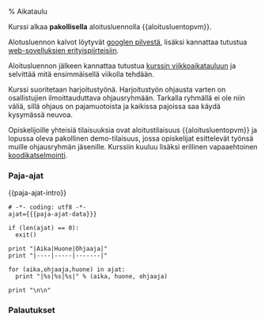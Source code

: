 % Aikataulu
<!-- order: 1 -->

Kurssi alkaa **pakollisella** aloitusluennolla {{aloitusluentopvm}}.

Alotusluennon kalvot löytyvät [googlen pilvestä](https://docs.google.com/presentation/d/1InGSgij8dJ5CxYH2U8M1TAzxP8CdSf0HOU0L_bwG0Bg/edit#slide=id.p), 
lisäksi kannattaa tutustua [web-sovelluksien erityispiirteisiin]({{rootdir}}web-sovelluksista.html).

Aloitusluennon jälkeen kannattaa tutustua 
[kurssin viikkoaikatauluun]({{rootdir}}aikataulu/viikkopalautukset/index.html) ja selvittää mitä ensimmäisellä viikolla tehdään.

Kurssi suoritetaan harjoitustyönä. Harjoitustyön ohjausta varten on
osallistujien ilmoittauduttava ohjausryhmään. Tarkalla
ryhmällä ei ole niin väliä, sillä ohjaus on pajamuotoista
ja kaikissa pajoissa saa käydä kysymässä neuvoa.

Opiskelijoille
yhteisiä tilaisuuksia ovat aloitustilaisuus {{aloitusluentopvm}} ja
lopussa oleva pakollinen demo-tilaisuus, jossa opiskelijat esittelevät työnsä muille
ohjausryhmän jäsenille. 
Kurssiin kuuluu lisäksi erillinen vapaaehtoinen [koodikatselmointi]({{rootdir}}aikataulu/koodikatselmointi.html).

### Paja-ajat

{{paja-ajat-intro}}

~~~~ {execute=python}
# -*- coding: utf8 -*-
ajat={{{paja-ajat-data}}}

if (len(ajat) == 0):
  exit()

print "|Aika|Huone|Ohjaaja|"
print "|----|-----|-------|"

for (aika,ohjaaja,huone) in ajat:
  print "|%s|%s|%s|" % (aika, huone, ohjaaja)

print "\n\n"

~~~~

### Palautukset

<include src="viikkopalautukset/index.markdown" />
